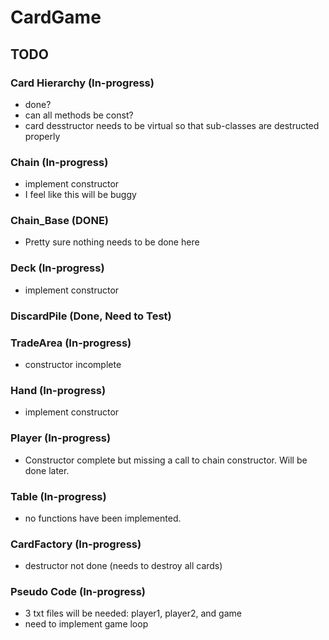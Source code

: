 # CardGame

## TODO

### Card Hierarchy (In-progress)
- done?
- can all methods be const?
- card desstructor needs to be virtual so that sub-classes are destructed properly

### Chain (In-progress)
- implement constructor
- I feel like this will be buggy

### Chain_Base (DONE)
- Pretty sure nothing needs to be done here

### Deck (In-progress)
- implement constructor

### DiscardPile (Done, Need to Test)

### TradeArea (In-progress)
- constructor incomplete

### Hand (In-progress)
- implement constructor

### Player (In-progress)
- Constructor complete but missing a call to chain constructor.  Will be done later.

### Table (In-progress)
- no functions have been implemented.

### CardFactory (In-progress)
- destructor not done (needs to destroy all cards)

### Pseudo Code (In-progress)
- 3 txt files will be needed: player1, player2, and game 
- need to implement game loop
